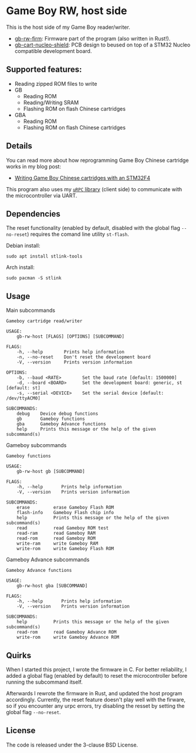 # Game Boy RW, host side

This is the host side of my Game Boy reader/writer.

- [gb-rw-firm](https://github.com/Dhole/gb-rw-firm): Firmware part of the program (also written in Rust!).
- [gb-cart-nucleo-shield](https://github.com/Dhole/gb-cart-nucleo-shield): PCB
  design to beused on top of a STM32 Nucleo compatible development board.

## Supported features:

- Reading zipped ROM files to write
- GB
    - Reading ROM
    - Reading/Writing SRAM
    - Flashing ROM on flash Chinese cartridges
- GBA
    - Reading ROM
    - Flashing ROM on flash Chinese cartridges

## Details

You can read more about how reprogramming Game Boy Chinese cartridge works in my blog post:

- [Writing Game Boy Chinese cartridges with an STM32F4](https://dhole.github.io/post/gameboy_cartridge_rw_1/)

This program also uses my [`uRPC` library](https://github.com/Dhole/urpc)
(client side) to communicate with the microcontroller via UART.

## Dependencies

The reset functionality (enabled by default, disabled with the global flag
`--no-reset`) requires the comand line utility `st-flash`.

Debian install:
```
sudo apt install stlink-tools
```

Arch install:
```
sudo pacman -S stlink
```

## Usage

Main subcommands
```
Gameboy cartridge read/writer

USAGE:
    gb-rw-host [FLAGS] [OPTIONS] [SUBCOMMAND]

FLAGS:
    -h, --help        Prints help information
    -n, --no-reset    Don't reset the development board
    -V, --version     Prints version information

OPTIONS:
    -b, --baud <RATE>        Set the baud rate [default: 1500000]
    -d, --board <BOARD>      Set the development board: generic, st [default: st]
    -s, --serial <DEVICE>    Set the serial device [default: /dev/ttyACM0]

SUBCOMMANDS:
    debug    Device debug functions
    gb       Gameboy functions
    gba      Gameboy Advance functions
    help     Prints this message or the help of the given subcommand(s)
```

Gameboy subcommands
```
Gameboy functions

USAGE:
    gb-rw-host gb [SUBCOMMAND]

FLAGS:
    -h, --help       Prints help information
    -V, --version    Prints version information

SUBCOMMANDS:
    erase         erase Gameboy Flash ROM
    flash-info    Gameboy Flash chip info
    help          Prints this message or the help of the given subcommand(s)
    read          read Gameboy ROM test
    read-ram      read Gameboy RAM
    read-rom      read Gameboy ROM
    write-ram     write Gameboy RAM
    write-rom     write Gameboy Flash ROM
```

Gameboy Advance subcommands
```
Gameboy Advance functions

USAGE:
    gb-rw-host gba [SUBCOMMAND]

FLAGS:
    -h, --help       Prints help information
    -V, --version    Prints version information

SUBCOMMANDS:
    help          Prints this message or the help of the given subcommand(s)
    read-rom      read Gameboy Advance ROM
    write-rom     write Gameboy Advance ROM
```

## Quirks

When I started this project, I wrote the firmware in C.  For better
reliability, I added a global flag (enabled by default) to reset the
microcontroller before running the subcommand itself.

Afterwards I rewrote the firmware in Rust, and updated the host program
accordingly.  Currently, the reset feature doesn't play well with the firware,
so if you encounter any urpc errors, try disabling the resset by setting the
global flag `--no-reset`.

## License

The code is released under the 3-clause BSD License.
